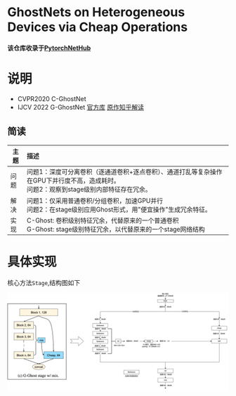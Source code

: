 # GhostNets on Heterogeneous Devices via Cheap Operations

#### 该仓库收录于[PytorchNetHub](https://github.com/bobo0810/PytorchNetHub)

# 说明

- CVPR2020 C-GhostNet
- IJCV 2022  G-GhostNet  [官方库](https://github.com/huawei-noah/Efficient-AI-Backbones)     [原作知乎解读](https://zhuanlan.zhihu.com/p/540547718)

## 简读

| 主题 | 描述                                                         |
| ---- | :----------------------------------------------------------- |
| 问题 | 问题1：深度可分离卷积（逐通道卷积+逐点卷积）、通道打乱等复杂操作在GPU下并行度不高，造成耗时。<br>问题2：观察到stage级别内部特征存在冗余。 |
| 解决 | 问题1：仅采用普通卷积/分组卷积，加速GPU并行<br/>问题2：在stage级别应用Ghost形式，用"便宜操作"生成冗余特征。 |
| 实现 | C-Ghost:  卷积级别特征冗余，代替原来的一个普通卷积 <br/>G-Ghost:  stage级别特征冗余，以代替原来的一个stage网络结构 |

# 具体实现


核心方法`Stage`,结构图如下

![](G-Ghost.png)

